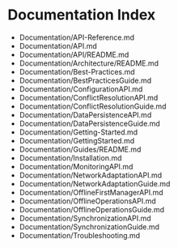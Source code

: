 # Documentation Index

- [](&)Documentation/API-Reference.md
- [](&)Documentation/API.md
- [](&)Documentation/API/README.md
- [](&)Documentation/Architecture/README.md
- [](&)Documentation/Best-Practices.md
- [](&)Documentation/BestPracticesGuide.md
- [](&)Documentation/ConfigurationAPI.md
- [](&)Documentation/ConflictResolutionAPI.md
- [](&)Documentation/ConflictResolutionGuide.md
- [](&)Documentation/DataPersistenceAPI.md
- [](&)Documentation/DataPersistenceGuide.md
- [](&)Documentation/Getting-Started.md
- [](&)Documentation/GettingStarted.md
- [](&)Documentation/Guides/README.md
- [](&)Documentation/Installation.md
- [](&)Documentation/MonitoringAPI.md
- [](&)Documentation/NetworkAdaptationAPI.md
- [](&)Documentation/NetworkAdaptationGuide.md
- [](&)Documentation/OfflineFirstManagerAPI.md
- [](&)Documentation/OfflineOperationsAPI.md
- [](&)Documentation/OfflineOperationsGuide.md
- [](&)Documentation/SynchronizationAPI.md
- [](&)Documentation/SynchronizationGuide.md
- [](&)Documentation/Troubleshooting.md
